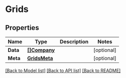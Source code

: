 # Grids

## Properties

Name | Type | Description | Notes
------------ | ------------- | ------------- | -------------
**Data** | [**[]Company**](company.md) |  | [optional] 
**Meta** | [**GridsMeta**](grids_meta.md) |  | [optional] 

[[Back to Model list]](../README.md#documentation-for-models) [[Back to API list]](../README.md#documentation-for-api-endpoints) [[Back to README]](../README.md)


